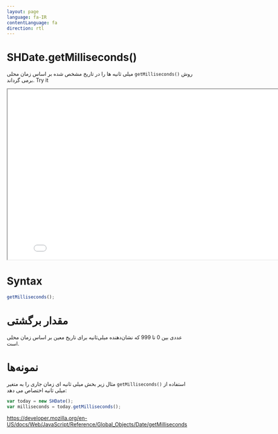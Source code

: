 ```yaml
---
layout: page
language: fa-IR
contentLanguage: fa
direction: rtl
---
```


# SHDate.getMilliseconds()

روش <code dir="ltr">getMilliseconds()</code> میلی ثانیه ها را در تاریخ مشخص شده بر اساس زمان محلی برمی گرداند.
Try it

<iframe style="width: 830px; height: 460px;" src="/SHDateTime-js/examples/live.html?function=getMilliseconds" title="MDN Web Docs Interactive Example" loading="lazy"></iframe>
<br/>

# Syntax

```js
getMilliseconds();
```

# مقدار برگشتی

عددی بین 0 تا 999 که نشان‌دهنده میلی‌ثانیه برای تاریخ معین بر اساس زمان محلی است.

# نمونه‌ها

استفاده از <code dir="ltr">getMilliseconds()</code>
مثال زیر بخش میلی ثانیه ای زمان جاری را به متغیر میلی ثانیه اختصاص می دهد:

```js
var today = new SHDate();
var milliseconds = today.getMilliseconds();
```

https://developer.mozilla.org/en-US/docs/Web/JavaScript/Reference/Global_Objects/Date/getMilliseconds

